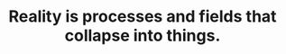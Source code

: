 ---
title: Reality is processes and fields that collapse into things.
tags: experience TMWT
collapse: true
---